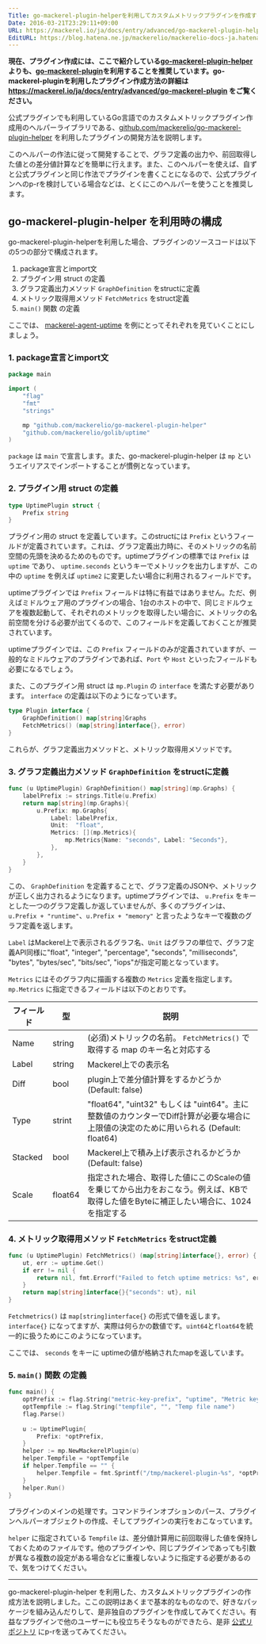 ```yaml
---
Title: go-mackerel-plugin-helperを利用してカスタムメトリックプラグインを作成する
Date: 2016-03-21T23:29:11+09:00
URL: https://mackerel.io/ja/docs/entry/advanced/go-mackerel-plugin-helper
EditURL: https://blog.hatena.ne.jp/mackerelio/mackerelio-docs-ja.hatenablog.mackerel.io/atom/entry/10328537792368016809
---
```


**現在、プラグイン作成には、ここで紹介している[go-mackerel-plugin-helper](https://github.com/mackerelio/go-mackerel-plugin-helper)よりも、[go-mackerel-plugin](https://github.com/mackerelio/go-mackerel-plugin)を利用することを推奨しています。go-mackerel-pluginを利用したプラグイン作成方法の詳細は https://mackerel.io/ja/docs/entry/advanced/go-mackerel-plugin をご覧ください。**

公式プラグインでも利用しているGo言語でのカスタムメトリックプラグイン作成用のヘルパーライブラリである、[github.com/mackerelio/go-mackerel-plugin-helper](https://github.com/mackerelio/go-mackerel-plugin-helper) を利用したプラグインの開発方法を説明します。

このヘルパーの作法に従って開発することで、グラフ定義の出力や、前回取得した値との差分値計算などを簡単に行えます。また、このヘルパーを使えば、自ずと公式プラグインと同じ作法でプラグインを書くことになるので、公式プラグインへのp-rを検討している場合などは、とくにこのヘルパーを使うことを推奨します。

## go-mackerel-plugin-helper を利用時の構成

go-mackerel-plugin-helperを利用した場合、プラグインのソースコードは以下の5つの部分で構成されます。

1. package宣言とimport文
2. プラグイン用 struct の定義
3. グラフ定義出力メソッド `GraphDefinition` をstructに定義
4. メトリック取得用メソッド `FetchMetrics` をstruct定義
5. `main()` 関数 の定義

ここでは、 [mackerel-agent-uptime](https://github.com/mackerelio/mackerel-agent-plugins/tree/master/mackerel-plugin-uptime) を例にとってそれぞれを見ていくことにしましょう。

### 1. package宣言とimport文

```go
package main

import (
    "flag"
    "fmt"
    "strings"

    mp "github.com/mackerelio/go-mackerel-plugin-helper"
    "github.com/mackerelio/golib/uptime"
)
```

`package` は `main` で宣言します。また、go-mackerel-plugin-helper は `mp` というエイリアスでインポートすることが慣例となっています。

### 2. プラグイン用 struct の定義

```go
type UptimePlugin struct {
    Prefix string
}
```

プラグイン用の struct を定義しています。このstructには `Prefix` というフィールドが定義されています。これは、グラフ定義出力時に、そのメトリックの名前空間の先頭を決めるためのものです。uptimeプラグインの標準では `Prefix` は `uptime` であり、 `uptime.seconds` というキーでメトリックを出力しますが、この中の `uptime` を例えば `uptime2` に変更したい場合に利用されるフィールドです。

uptimeプラグインでは `Prefix` フィールドは特に有益ではありません。ただ、例えばミドルウェア用のプラグインの場合、1台のホストの中で、同じミドルウェアを複数起動して、それぞれのメトリックを取得したい場合に、メトリックの名前空間を分ける必要が出てくるので、このフィールドを定義しておくことが推奨されています。

uptimeプラグインでは、この `Prefix` フィールドのみが定義されていますが、一般的なミドルウェアのプラグインであれば、`Port` や `Host` といったフィールドも必要になるでしょう。

また、このプラグイン用 struct は `mp.Plugin` の `interface` を満たす必要があります。 `interface` の定義は以下のようになっています。

```go
type Plugin interface {
    GraphDefinition() map[string]Graphs
    FetchMetrics() (map[string]interface{}, error)
}
```

これらが、グラフ定義出力メソッドと、メトリック取得用メソッドです。

### 3. グラフ定義出力メソッド `GraphDefinition` をstructに定義

```go
func (u UptimePlugin) GraphDefinition() map[string](mp.Graphs) {
    labelPrefix := strings.Title(u.Prefix)
    return map[string](mp.Graphs){
        u.Prefix: mp.Graphs{
            Label: labelPrefix,
            Unit:  "float",
            Metrics: [](mp.Metrics){
                mp.Metrics{Name: "seconds", Label: "Seconds"},
            },
        },
    }
}
```

この、 `GraphDefinition` を定義することで、グラフ定義のJSONや、メトリックが正しく出力されるようになります。uptimeプラグインでは、 `u.Prefix` をキーとした一つのグラフ定義しか返していませんが、多くのプラグインは、 `u.Prefix + "runtime"`、`u.Prefix + "memory"` と言ったようなキーで複数のグラフ定義を返します。

`Label` はMackerel上で表示されるグラフ名、`Unit` はグラフの単位で、グラフ定義API同様に"float", "integer", "percentage", "seconds", "milliseconds", "bytes", "bytes/sec", "bits/sec", "iops"が指定可能となっています。

`Metrics` にはそのグラフ内に描画する複数の `Metrics` 定義を指定します。 `mp.Metrics` に指定できるフィールドは以下のとおりです。

| フィールド | 型      | 説明  |
| ---------- | ------  | ----- |
| Name       | string  | (必須)メトリックの名前。 `FetchMetrics()` で取得する map のキー名と対応する |
| Label      | string  | Mackerel上での表示名                                                      |
| Diff       | bool    | plugin上で差分値計算をするかどうか (Default: false)                              |
| Type       | strint  | "float64", "uint32" もしくは "uint64"。主に整数値のカウンターでDiff計算が必要な場合に上限値の決定のために用いられる (Default: float64) |
| Stacked    | bool    | Mackerel上で積み上げ表示されるかどうか (Default: false)                          |
| Scale      | float64 | 指定された場合、取得した値にこのScaleの値を乗じてから出力をおこなう。例えば、KBで取得した値をByteに補正したい場合に、1024を指定する |

### 4. メトリック取得用メソッド `FetchMetrics` をstruct定義

```go
func (u UptimePlugin) FetchMetrics() (map[string]interface{}, error) {
    ut, err := uptime.Get()
    if err != nil {
        return nil, fmt.Errorf("Failed to fetch uptime metrics: %s", err)
    }
    return map[string]interface{}{"seconds": ut}, nil
}
```

`Fetchmetrics()` は `map[string]interface{}` の形式で値を返します。 `interface{}` になってますが、実際は何らかの数値です。`uint64`と`float64`を統一的に扱うためにこのようになっています。

ここでは、 `seconds` をキーに uptimeの値が格納されたmapを返しています。

### 5. `main()` 関数 の定義

```go
func main() {
    optPrefix := flag.String("metric-key-prefix", "uptime", "Metric key prefix")
    optTempfile := flag.String("tempfile", "", "Temp file name")
    flag.Parse()
    
    u := UptimePlugin{
        Prefix: *optPrefix,
    }
    helper := mp.NewMackerelPlugin(u)
    helper.Tempfile = *optTempfile
    if helper.Tempfile == "" {
        helper.Tempfile = fmt.Sprintf("/tmp/mackerel-plugin-%s", *optPrefix)
    }
    helper.Run()
}
```

プラグインのメインの処理です。コマンドラインオプションのパース、プラグインヘルパーオブジェクトの作成、そしてプラグインの実行をおこなっています。

`helper` に指定されている `Tempfile` は、差分値計算用に前回取得した値を保持しておくためのファイルです。他のプラグインや、同じプラグインであっても引数が異なる複数の設定がある場合などに重複しないように指定する必要があるので、気をつけてください。

---

go-mackerel-plugin-helper を利用した、カスタムメトリックプラグインの作成方法を説明しました。ここの説明はあくまで基本的なものなので、好きなパッケージを組み込んだりして、是非独自のプラグインを作成してみてください。有益なプラグインで他のユーザーにも役立ちそうなものができたら、是非 [公式リポジトリ](https://github.com/mackerelio/mackerel-agent-plugins) にp-rを送ってみてください。
